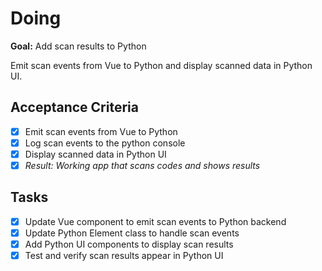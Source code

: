 # Doing

**Goal:** Add scan results to Python

Emit scan events from Vue to Python and display scanned data in Python UI.

## Acceptance Criteria

- [x] Emit scan events from Vue to Python
- [x] Log scan events to the python console
- [x] Display scanned data in Python UI
- [x] *Result: Working app that scans codes and shows results*

## Tasks

- [x] Update Vue component to emit scan events to Python backend
- [x] Update Python Element class to handle scan events
- [x] Add Python UI components to display scan results
- [x] Test and verify scan results appear in Python UI
